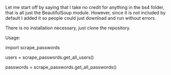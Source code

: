 Let me start off by saying that I take no credit for anything in the bs4 folder, that is all just the BeautifulSoup module. However, since it is not included by default I added it so people could just download and run without errors.

There is no installation necessary, just clone the repository.

Usage:

import scrape_passwords

users = scrape_passwords.get_all_users()

passwords = scrape_passwords.get_all_passwords()
